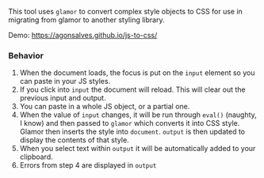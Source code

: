 This tool uses `glamor` to convert complex style objects to CSS for use in migrating from glamor to another styling library.

Demo: https://agonsalves.github.io/js-to-css/

### Behavior

1. When the document loads, the focus is put on the `input` element so you can paste in your JS styles.
2. If you click into `input` the document will reload. This will clear out the previous input and output.
3. You can paste in a whole JS object, or a partial one.
4. When the value of `input` changes, it will be run through `eval()` (naughty, I know) and then passed to `glamor` which converts it into CSS style. Glamor then inserts the style into `document`. `output` is then updated to display the contents of that style.
5. When you select text within `output` it will be automatically added to your clipboard.
6. Errors from step 4 are displayed in `output`
